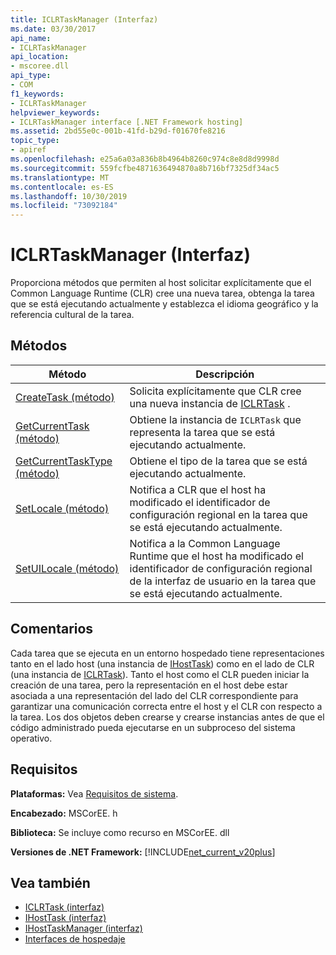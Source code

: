```yaml
---
title: ICLRTaskManager (Interfaz)
ms.date: 03/30/2017
api_name:
- ICLRTaskManager
api_location:
- mscoree.dll
api_type:
- COM
f1_keywords:
- ICLRTaskManager
helpviewer_keywords:
- ICLRTaskManager interface [.NET Framework hosting]
ms.assetid: 2bd55e0c-001b-41fd-b29d-f01670fe8216
topic_type:
- apiref
ms.openlocfilehash: e25a6a03a836b8b4964b8260c974c8e8d8d9998d
ms.sourcegitcommit: 559fcfbe4871636494870a8b716bf7325df34ac5
ms.translationtype: MT
ms.contentlocale: es-ES
ms.lasthandoff: 10/30/2019
ms.locfileid: "73092184"
---
```

# <a name="iclrtaskmanager-interface"></a>ICLRTaskManager (Interfaz)
Proporciona métodos que permiten al host solicitar explícitamente que el Common Language Runtime (CLR) cree una nueva tarea, obtenga la tarea que se está ejecutando actualmente y establezca el idioma geográfico y la referencia cultural de la tarea.  
  
## <a name="methods"></a>Métodos  
  
|Método|Descripción|  
|------------|-----------------|  
|[CreateTask (método)](../../../../docs/framework/unmanaged-api/hosting/iclrtaskmanager-createtask-method.md)|Solicita explícitamente que CLR cree una nueva instancia de [ICLRTask](../../../../docs/framework/unmanaged-api/hosting/iclrtask-interface.md) .|  
|[GetCurrentTask (método)](../../../../docs/framework/unmanaged-api/hosting/iclrtaskmanager-getcurrenttask-method.md)|Obtiene la instancia de `ICLRTask` que representa la tarea que se está ejecutando actualmente.|  
|[GetCurrentTaskType (método)](../../../../docs/framework/unmanaged-api/hosting/iclrtaskmanager-getcurrenttasktype-method.md)|Obtiene el tipo de la tarea que se está ejecutando actualmente.|  
|[SetLocale (método)](../../../../docs/framework/unmanaged-api/hosting/iclrtaskmanager-setlocale-method.md)|Notifica a CLR que el host ha modificado el identificador de configuración regional en la tarea que se está ejecutando actualmente.|  
|[SetUILocale (método)](../../../../docs/framework/unmanaged-api/hosting/iclrtaskmanager-setuilocale-method.md)|Notifica a la Common Language Runtime que el host ha modificado el identificador de configuración regional de la interfaz de usuario en la tarea que se está ejecutando actualmente.|  
  
## <a name="remarks"></a>Comentarios  
 Cada tarea que se ejecuta en un entorno hospedado tiene representaciones tanto en el lado host (una instancia de [IHostTask](../../../../docs/framework/unmanaged-api/hosting/ihosttask-interface.md)) como en el lado de CLR (una instancia de [ICLRTask](../../../../docs/framework/unmanaged-api/hosting/iclrtask-interface.md)). Tanto el host como el CLR pueden iniciar la creación de una tarea, pero la representación en el host debe estar asociada a una representación del lado del CLR correspondiente para garantizar una comunicación correcta entre el host y el CLR con respecto a la tarea. Los dos objetos deben crearse y crearse instancias antes de que el código administrado pueda ejecutarse en un subproceso del sistema operativo.  
  
## <a name="requirements"></a>Requisitos  
 **Plataformas:** Vea [Requisitos de sistema](../../../../docs/framework/get-started/system-requirements.md).  
  
 **Encabezado:** MSCorEE. h  
  
 **Biblioteca:** Se incluye como recurso en MSCorEE. dll  
  
 **Versiones de .NET Framework:** [!INCLUDE[net_current_v20plus](../../../../includes/net-current-v20plus-md.md)]  
  
## <a name="see-also"></a>Vea también

- [ICLRTask (interfaz)](../../../../docs/framework/unmanaged-api/hosting/iclrtask-interface.md)
- [IHostTask (interfaz)](../../../../docs/framework/unmanaged-api/hosting/ihosttask-interface.md)
- [IHostTaskManager (interfaz)](../../../../docs/framework/unmanaged-api/hosting/ihosttaskmanager-interface.md)
- [Interfaces de hospedaje](../../../../docs/framework/unmanaged-api/hosting/hosting-interfaces.md)
